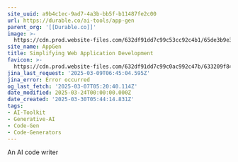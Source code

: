 ```yaml
---
site_uuid: a9b4c1ec-9ad7-4a3b-bb5f-b11487fe2c00
url: https://durable.co/ai-tools/app-gen
parent_org: '[[Durable.co]]'
image: >-
  https://cdn.prod.website-files.com/632df91dd7c99c53cc92c4b1/65de3b9e31333d2ca542c7c7_uc.png
site_name: AppGen
title: Simplifying Web Application Development
favicon: >-
  https://cdn.prod.website-files.com/632df91dd7c99c0ac992c47b/633209f841779258877b02b1_favicon.png
jina_last_request: '2025-03-09T06:45:04.595Z'
jina_error: Error occurred
og_last_fetch: '2025-03-07T05:20:40.114Z'
date_modified: 2025-03-24T00:00:00.000Z
date_created: '2025-03-30T05:44:14.831Z'
tags:
- AI-Toolkit
- Generative-AI
- Code-Gen
- Code-Generators
---
```











An AI code writer
